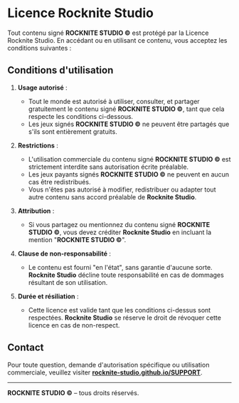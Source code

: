 # Licence Rocknite Studio

Tout contenu signé **ROCKNITE STUDIO ©** est protégé par la Licence Rocknite Studio. En accédant ou en utilisant ce contenu, vous acceptez les conditions suivantes :

## Conditions d'utilisation

1. **Usage autorisé** :
   - Tout le monde est autorisé à utiliser, consulter, et partager gratuitement le contenu signé **ROCKNITE STUDIO ©**, tant que cela respecte les conditions ci-dessous.
   - Les jeux signés **ROCKNITE STUDIO ©** ne peuvent être partagés que s'ils sont entièrement gratuits.

2. **Restrictions** :
   - L'utilisation commerciale du contenu signé **ROCKNITE STUDIO ©** est strictement interdite sans autorisation écrite préalable.
   - Les jeux payants signés **ROCKNITE STUDIO ©** ne peuvent en aucun cas être redistribués.
   - Vous n'êtes pas autorisé à modifier, redistribuer ou adapter tout autre contenu sans accord préalable de **Rocknite Studio**.

3. **Attribution** :
   - Si vous partagez ou mentionnez du contenu signé **ROCKNITE STUDIO ©**, vous devez créditer **Rocknite Studio** en incluant la mention "**ROCKNITE STUDIO ©**".

4. **Clause de non-responsabilité** :
   - Le contenu est fourni "en l'état", sans garantie d'aucune sorte. **Rocknite Studio** décline toute responsabilité en cas de dommages résultant de son utilisation.

5. **Durée et résiliation** :
   - Cette licence est valide tant que les conditions ci-dessus sont respectées. **Rocknite Studio** se réserve le droit de révoquer cette licence en cas de non-respect.

## Contact

Pour toute question, demande d'autorisation spécifique ou utilisation commerciale, veuillez visiter **[rocknite-studio.github.io/SUPPORT](https://rocknite-studio.github.io/SUPPORT)**.

---

**ROCKNITE STUDIO ©** – tous droits réservés.

